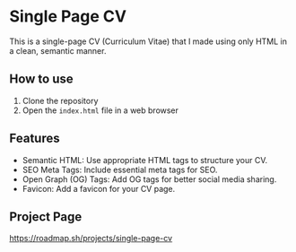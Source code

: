 # Single Page CV

This is a single-page CV (Curriculum Vitae) that I made using only HTML in a clean, semantic manner.

## How to use

1. Clone the repository
2. Open the `index.html` file in a web browser

## Features

- Semantic HTML: Use appropriate HTML tags to structure your CV.
- SEO Meta Tags: Include essential meta tags for SEO.
- Open Graph (OG) Tags: Add OG tags for better social media sharing.
- Favicon: Add a favicon for your CV page.

## Project Page

https://roadmap.sh/projects/single-page-cv
